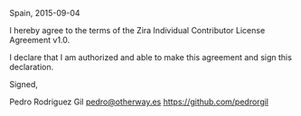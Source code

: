 Spain, 2015-09-04

I hereby agree to the terms of the Zira Individual Contributor License Agreement v1.0.

I declare that I am authorized and able to make this agreement and sign this declaration.

Signed,

Pedro Rodriguez Gil pedro@otherway.es https://github.com/pedrorgil

